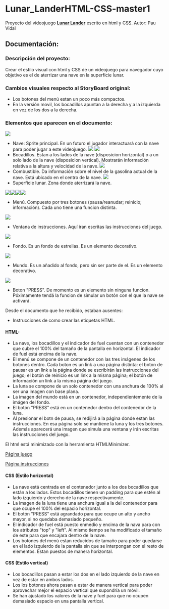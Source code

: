 # Lunar_LanderHTML-CSS-master1

Proyecto del videojuego [**Lunar Lander**](https://rawgit.com/Pauuu/LunarLander/master/LunarLander.html) escrito en html y CSS.
Autor: Pau Vidal 

## Documentación:

### Descripción del proyecto:
Crear el estilo visual con html y CSS de un videojuego para navegador cuyo objetivo es el de aterrizar una nave en la superficie lunar.

### Cambios visuales respecto al StoryBoard original:
* Los botones del menú estan un poco más compactos.
* En la versión movil, los bocadillos apuntan a la derecha y a la izquierda en vez de los dos a la derecha.

### Elementos que aparecen en el documento:
![](./img/spacecraft.png)
* Nave: Sprite principal. En un futuro el jugador interactuará con la nave para poder jugar a este videojuego.
![](./img/speed.png) ![](./img/height.png)
* Bocadillos. Estan a los lados de la nave (disposicion horizontal) o a un solo lado de la nave (disposicion vertical). Mostrarán información relativa a la altura y velocidad de la nave.
![](./img/fuel.png)
* Combustible. Da información sobre el nivel de la gasolina actual de la nave. Está ubicado en el centro de la nave.
![](./img/moon.png)
* Superficie lunar. Zona donde aterrizará la nave.

![](./img/buttons/restart.png)![](./img/buttons/pause.png)![](./img/buttons/info.png)![](./img/buttons/play.png)
* Menú. Compuesto por tres botones (pausa/reanudar; reinicio; información). Cada uno tiene una funcion distinta.

![](./img/ventana.png)
* Ventana de instrucciones. Aquí iran escritas las instrucciones del juego.

![](./img/background.jpg)
* Fondo. Es un fondo de estrellas. Es un elemento decorativo.

![](./img/earth.png)
* Mundo. Es un añadido al fondo, pero sin ser parte de el. Es un elemento decorativo.

![](./img/buttons/PRESS.png)
* Boton "PRESS". De momento es un elemento sin ninguna funcion. Póximamente tendá la funcion de simular un botón con el que la nave se activará.

 Desde el documento que he recibido, estaban ausentes:
* Instrucciones de como crear las etiquetas HTML. 

#### HTML:
* La nave, los bocadillos y el indicador de fuel cuentan con un contenedor que cubre el 100% del tamaño de la pantalla en horizontal. El indicador de fuel está encima de la nave.
* El menú se compone de un contenedor con las tres imágenes de los botones dentro. Cada boton es un link a una página distinta: el boton de pausar es un link a la página donde se escribirán las instrucciones del juego; el botón de reinicio es un link a la misma página; el botón de información un link a la misma página del juego.
* La luna se compone de un solo contenedor con una anchura de 100% al ser una imagen con base plana.
* La imagen del mundo está en un contenedor, independientemente de la imágen del fondo.
* El botón "PRESS" está en un contenedor dentro del contenedor de la luna. 
* Al presionar el botn de pausa, se redijirá a la página donde estan las instrucciones. En esa página solo se mantiene la luna y los tres botones. Además aparecerá una imagen que simula una ventana y irán escritas las instrucciones del juego.


El html está minimizado con la herramienta HTMLMinimizer.

[Página juego](https://github.com/Pauuu/LunarLander/blob/html-minifier/LunarLander.html) 

[Página instrucciones](https://github.com/Pauuu/LunarLander/blob/html-minifier/instrucciones.html)

#### CSS (Estilo horizontal)

* La nave está centrada en el contenedor junto a los dos bocadillos que están a los lados. Estos bocadillos tienen un padding para que estén al lado izquierdo y derecho de la nave respectivamente. 
* La imagen de la luna tiene una anchura igual a la del contenedor para que ocupe el 100% del espacio horizontal.
* El botón "PRESS" está agrandado para que ocupe un alto y ancho mayor, si no quedaba demasiado pequeño.
* El indicador de fuel está puesto enmedio y encima de la nava para con los atributos "top" y "left". Al mismo tiempo se ha modificado el tamaño de este para que encajara dentro de la nave.
* Los botones del menú estan reducidos de tamaño para poder quedarse en el lado izquierdo de la pantalla sin que se interpongan con el resto de elementos. Estan puestos de manera horizontal.

#### CSS (Estilo vertical)

* Los bocadillos pasan a estar los dos en el lado izquierdo de la nave en vez de estar en ambos lados.
* Los los botones ahora pasan a estar de manera vertical para poder aprovechar mejor el espacio vertical que supondría un móvil.
* Se han ajustado los valores de la nave y fuel para que no ocupen demasiado espacio en una pantalla vertical.
 
